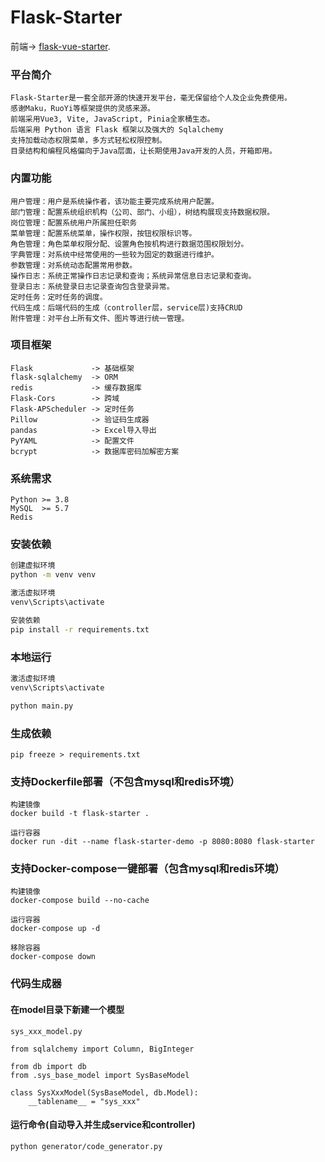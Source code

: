# Flask-Starter

前端-> [flask-vue-starter](https://github.com/difffffft/flask-vue-starter).

### 平台简介
```
Flask-Starter是一套全部开源的快速开发平台，毫无保留给个人及企业免费使用。
感谢Maku，RuoYi等框架提供的灵感来源。
前端采用Vue3, Vite, JavaScript, Pinia全家桶生态。
后端采用 Python 语言 Flask 框架以及强大的 Sqlalchemy
支持加载动态权限菜单，多方式轻松权限控制。
目录结构和编程风格偏向于Java层面，让长期使用Java开发的人员，开箱即用。
```

### 内置功能
```
用户管理：用户是系统操作者，该功能主要完成系统用户配置。
部门管理：配置系统组织机构（公司、部门、小组），树结构展现支持数据权限。
岗位管理：配置系统用户所属担任职务
菜单管理：配置系统菜单，操作权限，按钮权限标识等。
角色管理：角色菜单权限分配、设置角色按机构进行数据范围权限划分。
字典管理：对系统中经常使用的一些较为固定的数据进行维护。
参数管理：对系统动态配置常用参数。
操作日志：系统正常操作日志记录和查询；系统异常信息日志记录和查询。
登录日志：系统登录日志记录查询包含登录异常。
定时任务：定时任务的调度。
代码生成：后端代码的生成（controller层，service层)支持CRUD 
附件管理：对平台上所有文件、图片等进行统一管理。
```

### 项目框架
```
Flask             -> 基础框架
flask-sqlalchemy  -> ORM
redis             -> 缓存数据库
Flask-Cors        -> 跨域
Flask-APScheduler -> 定时任务
Pillow            -> 验证码生成器
pandas            -> Excel导入导出
PyYAML            -> 配置文件
bcrypt            -> 数据库密码加解密方案
```

### 系统需求
```
Python >= 3.8
MySQL  >= 5.7
Redis
```

### 安装依赖
```cmd
创建虚拟环境
python -m venv venv

激活虚拟环境
venv\Scripts\activate

安装依赖
pip install -r requirements.txt
```

### 本地运行
```cmd
激活虚拟环境
venv\Scripts\activate

python main.py
```

### 生成依赖
```
pip freeze > requirements.txt
```

### 支持Dockerfile部署（不包含mysql和redis环境）
```
构建镜像
docker build -t flask-starter .

运行容器
docker run -dit --name flask-starter-demo -p 8080:8080 flask-starter
```

### 支持Docker-compose一键部署（包含mysql和redis环境）
```
构建镜像
docker-compose build --no-cache

运行容器
docker-compose up -d

移除容器
docker-compose down
```

### 代码生成器
#### 在model目录下新建一个模型
```
sys_xxx_model.py

from sqlalchemy import Column, BigInteger

from db import db
from .sys_base_model import SysBaseModel

class SysXxxModel(SysBaseModel, db.Model):
    __tablename__ = "sys_xxx"
```

#### 运行命令(自动导入并生成service和controller)
```
python generator/code_generator.py
```